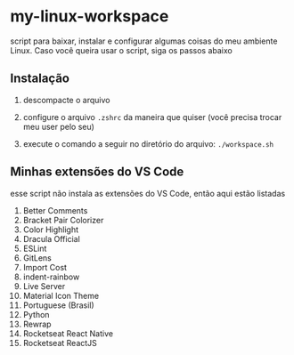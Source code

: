# my-linux-workspace
script para baixar, instalar e configurar algumas coisas do meu ambiente Linux. Caso você queira usar o script, siga os passos abaixo

## Instalação
1. descompacte o arquivo

2. configure o arquivo `.zshrc` da maneira que quiser (você precisa trocar meu user pelo seu)

3. execute o comando a seguir no diretório do arquivo: `./workspace.sh`

## Minhas extensões do VS Code
esse script não instala as extensões do VS Code, então aqui estão listadas

1. Better Comments
2. Bracket Pair Colorizer
3. Color Highlight
4. Dracula Official
5. ESLint
6. GitLens
7. Import Cost
8. indent-rainbow
9. Live Server
10. Material Icon Theme
11. Portuguese (Brasil)
12. Python
13. Rewrap
14. Rocketseat React Native
15. Rocketseat ReactJS
